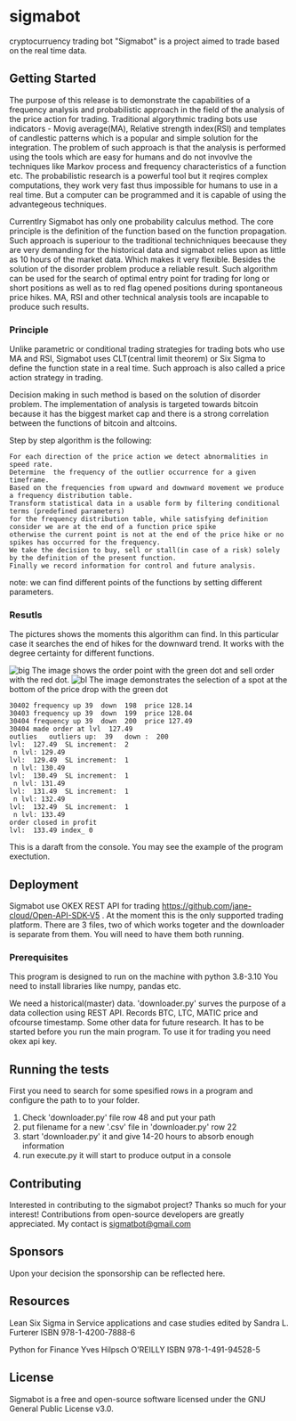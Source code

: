 # sigmabot
cryptocurruency trading bot 
"Sigmabot" is a project aimed to trade based on the real time data.

## Getting Started

The purpose of this release is to demonstrate the capabilities of a frequency analysis and probabilistic approach 
in the field of the analysis of the price action for trading. Traditional algorythmic trading bots use indicators - Movig average(MA), Relative strength index(RSI) and templates of candlestic patterns which is a popular and simple solution for the integration.
The problem of such approach is that the analysis is performed using the tools which are easy for humans and do not invovlve the techniques like Markov process and frequency characteristics of a function etc.  The probabilistic research is a powerful tool but it reqires complex computations, they work very fast thus impossible for humans to use  in a real time. But a computer can be programmed and it is capable of using the advantegeous techniques.

Currentlry Sigmabot has only one probability calculus method.
The core principle is the definition of the function based on the function propagation. Such approach is superiour to the traditional technichniques beecause they are very demanding for the historical data and sigmabot relies upon as little as 10 hours of the market data. Which makes it very flexible. Besides the solution of the disorder problem produce a reliable result. 
Such algorithm can be used for the search of optimal entry point for trading for long or short positions as well as to red flag
opened positions during spontaneous price hikes. MA, RSI and other technical analysis tools are incapable to produce such results.

### Principle
Unlike parametric or conditional trading strategies for trading bots who use MA and RSI,
Sigmabot uses CLT(central limit theorem) or Six Sigma to define the function state in a real time.
Such approach is also called a price action strategy in trading.

Decision making in such method is based on the solution of disorder problem. 
The implementation of analysis  is targeted towards bitcoin because it has the biggest market cap and
there is a strong correlation between the functions of bitcoin and altcoins.

Step by step algorithm is the following:
```
For each direction of the price action we detect abnormalities in speed rate.
Determine  the frequency of the outlier occurrence for a given timeframe.
Based on the frequencies from upward and downward movement we produce a frequency distribution table.
Transform statistical data in a usable form by filtering conditional terms (predefined parameters) 
for the frequency distribution table, while satisfying definition consider we are at the end of a function price spike
otherwise the current point is not at the end of the price hike or no spikes has occurred for the frequency. 
We take the decision to buy, sell or stall(in case of a risk) solely by the definition of the present function.
Finally we record information for control and future analysis.
```
note: we can find different points of the functions by setting different parameters.

### Resutls
The pictures shows the moments this algorithm can find. 
In this particular case it searches the end of hikes for the downward trend. 
It works  with the degree certainty for different functions. 

![big](https://user-images.githubusercontent.com/105378638/168127133-fec516ea-b691-4beb-8142-cd307b6b8d50.png)
The image shows the order point with the green dot and sell order with the red dot.
![bl](https://user-images.githubusercontent.com/105378638/168131764-a6e3222a-00bc-40c1-ab82-14925a027455.png)
The image demonstrates the selection of a spot at the bottom of the price drop with the green dot


```
30402 frequency up 39  down  198  price 128.14
30403 frequency up 39  down  199  price 128.04
30404 frequency up 39  down  200  price 127.49
30404 made order at lvl  127.49
outlies   outliers up:  39   down :  200
lvl:  127.49  SL increment:  2
 n lvl: 129.49
lvl:  129.49  SL increment:  1
 n lvl: 130.49
lvl:  130.49  SL increment:  1
 n lvl: 131.49
lvl:  131.49  SL increment:  1
 n lvl: 132.49
lvl:  132.49  SL increment:  1
 n lvl: 133.49
order closed in profit
lvl:  133.49 index_ 0
```
This is a daraft from the console. You may see the example of the program exectution.

## Deployment
Sigmabot use OKEX REST API for trading
https://github.com/jane-cloud/Open-API-SDK-V5 . At the moment this is the only supported trading platform. 
There are 3 files, two of which works togeter and the downloader is separate from them.
You will need to have them both running. 
### Prerequisites
This program is designed to run on the machine with python 3.8-3.10
You need to install libraries like numpy, pandas etc.

We need a historical(master) data. 'downloader.py' surves the purpose of a data collection using REST API.
Records BTC, LTC, MATIC price and ofcourse timestamp. Some other data for future research.
It has to be started before you run the main program.
To use it for trading you need okex api key.

## Running the tests
First you need to search for some spesified rows in a program and configure 
the path to to your folder.
1) Check 'downloader.py'  file row 48 and put your path
2) put filename for a new '.csv' file in 'downloader.py' row 22
3) start  'downloader.py' it and give 14-20 hours to absorb enough information
4) run execute.py it will start to produce output in a console

## Contributing
Interested in contributing to the sigmabot project? Thanks so much for your interest! 
Contributions from open-source developers are greatly appreciated. My contact is sigmatbot@gmail.com

## Sponsors
Upon your decision the sponsorship can be reflected here.

## Resources
Lean Six Sigma in Service applications and case studies edited by Sandra L. Furterer ISBN 978-1-4200-7888-6

Python for Finance Yves Hilpsch O'REILLY ISBN 978-1-491-94528-5

## License
Sigmabot is a free and open-source software licensed under the GNU General Public License v3.0. 

